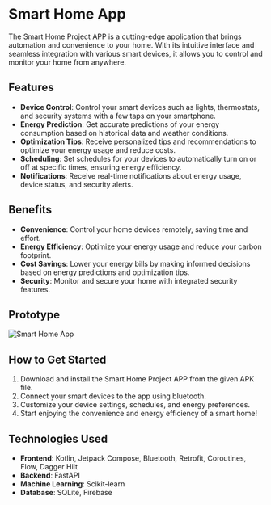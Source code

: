 # Smart Home App

The Smart Home Project APP is a cutting-edge application that brings automation and convenience to your home. With its intuitive interface and seamless integration with various smart devices, it allows you to control and monitor your home from anywhere.

## Features

- **Device Control**: Control your smart devices such as lights, thermostats, and security systems with a few taps on your smartphone.
- **Energy Prediction**: Get accurate predictions of your energy consumption based on historical data and weather conditions.
- **Optimization Tips**: Receive personalized tips and recommendations to optimize your energy usage and reduce costs.
- **Scheduling**: Set schedules for your devices to automatically turn on or off at specific times, ensuring energy efficiency.
- **Notifications**: Receive real-time notifications about energy usage, device status, and security alerts.

## Benefits

- **Convenience**: Control your home devices remotely, saving time and effort.
- **Energy Efficiency**: Optimize your energy usage and reduce your carbon footprint.
- **Cost Savings**: Lower your energy bills by making informed decisions based on energy predictions and optimization tips.
- **Security**: Monitor and secure your home with integrated security features.

## Prototype
    
![Smart Home App](https://drive.google.com/file/d/1f-goQabQ4A67jnZfyZYpjXOFZgCKqLW0/view?usp=drive_link)

## How to Get Started

1. Download and install the Smart Home Project APP from the given APK file.
2. Connect your smart devices to the app using bluetooth.
3. Customize your device settings, schedules, and energy preferences.
4. Start enjoying the convenience and energy efficiency of a smart home!

## Technologies Used

- **Frontend**: Kotlin, Jetpack Compose, Bluetooth, Retrofit, Coroutines, Flow, Dagger Hilt
- **Backend**: FastAPI
- **Machine Learning**: Scikit-learn
- **Database**: SQLite, Firebase